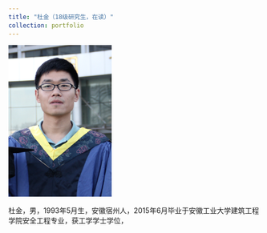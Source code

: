 ```yaml
---
title: "杜金（18级研究生，在读）"
collection: portfolio
---
```

![](/images/wangke.png)

杜金，男，1993年5月生，安徽宿州人，2015年6月毕业于安徽工业大学建筑工程学院安全工程专业，获工学学士学位，